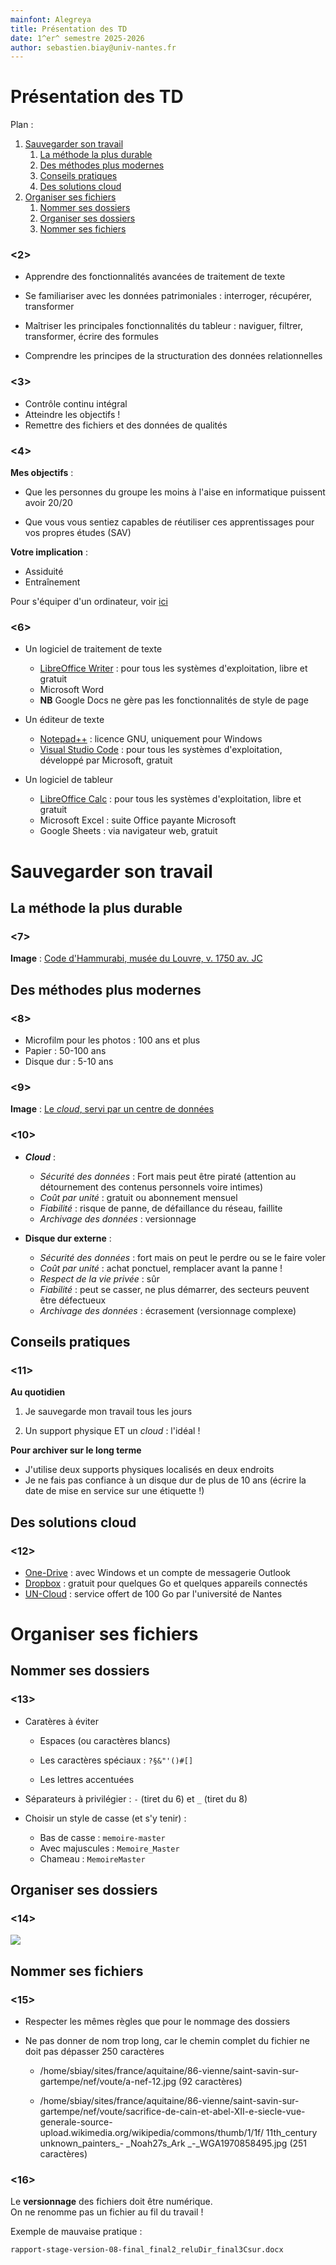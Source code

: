 ```yaml
---
mainfont: Alegreya
title: Présentation des TD
date: 1^er^ semestre 2025-2026
author: sebastien.biay@univ-nantes.fr
---
```


Présentation des TD
=====

Plan :

1. [Sauvegarder son travail](#t1)
	1. [La méthode la plus durable ](#t1-1)
	2. [Des méthodes plus modernes ](#t1-2)
	3. [Conseils pratiques ](#t1-3)
	4. [Des solutions cloud ](#t1-4)
2. [Organiser ses fichiers](#t2)
	1. [Nommer ses dossiers ](#t2-1)
	2. [Organiser ses dossiers ](#t2-2)
	3. [Nommer ses fichiers ](#t2-3)

<!--FINET-->



### <2>
[comment1]: <2> (TITRE1)

- Apprendre des fonctionnalités avancées de traitement de texte


- Se familiariser avec les données patrimoniales : interroger, récupérer, transformer


- Maîtriser les principales fonctionnalités du tableur : naviguer, filtrer, transformer, écrire des formules


- Comprendre les principes de la structuration des données relationnelles


### <3>
[comment2]: <3> (TITRE1)

- Contrôle continu intégral
- Atteindre les objectifs !
- Remettre des fichiers et des données de qualités


### <4>
[comment3]: <4> (TITRE1)

**Mes objectifs** :

- Que les personnes du groupe les moins à l'aise en informatique puissent avoir 20/20

[comment4]: <4> (Si j'ouvre un tableur, qui se sent déjà un peu mal ?)

- Que vous vous sentiez capables de réutiliser ces apprentissages pour vos propres études (SAV)

**Votre implication** :

- Assiduité
- Entraînement

Pour s'équiper d'un ordinateur, voir [ici](https://www.univ-nantes.fr/vie-de-campus/aides-sociales-financieres/pass-numerique-nantes-universite-vous-aide-a-vous-equiper-dun-ordinateur-ou-dune-tablette)

<!--


### <5>
[comment5]: <5> (TITRE1)

Tous les diaporamas sont accessibles en deux formats :

1. PDF
2. Markdown sur mon compte Github [ici](https://github.com/sbiay/td-num-vnp)

-->


### <6>
[comment6]: <6> (TITRE1)

- Un logiciel de traitement de texte
	- [LibreOffice Writer](https://fr.libreoffice.org/download/telecharger-libreoffice/) : pour tous les systèmes d'exploitation, libre et gratuit
	- Microsoft Word
	- **NB** Google Docs ne gère pas les fonctionnalités de style de page

- Un éditeur de texte
	- [Notepad++](https://notepad-plus-plus.org/downloads/) : licence GNU, uniquement pour Windows
	- [Visual Studio Code](https://code.visualstudio.com/download) : pour tous les systèmes d'exploitation, développé par Microsoft, gratuit

- Un logiciel de tableur
	- [LibreOffice Calc](https://fr.libreoffice.org/download/telecharger-libreoffice/) : pour tous les systèmes d'exploitation, libre et gratuit
	- Microsoft Excel : suite Office payante Microsoft
	- Google Sheets : via navigateur web, gratuit

<!--
- [Omeka](https://www.omeka.net/) : libre et gratuit, licence GNU
-->


<a id='t1'/>

# Sauvegarder son travail
[comment7]: <6> (TITRE1)


<a id='t1-1'/>

## La méthode la plus durable 

### <7>


**Image** : [Code d'Hammurabi, musée du Louvre, v. 1750 av. JC](img/code-hammurabi_detail-01.jpg)

[comment9]: <7> (Il a 3750 ans, et il tient toujours le coup.)

[comment10]: <7> (Le tout c'est de savoir **décoder…** Combien de temps saura-t-on décoder un fichier .docx ou .pages ?)


<a id='t1-2'/>

## Des méthodes plus modernes 

### <8>


- Microfilm pour les photos : 100 ans et plus
- Papier : 50-100 ans
- Disque dur : 5-10 ans


### <9>

**Image** : [Le *cloud*, servi par un centre de données](img/calcul-informatique_data-center.jpg)

[comment12]: <9> (Il y a toujours un risque que dans cette salle quelqu'un perde son rapport de stage ou un gros travail…)

[comment13]: <9> (Qui pense avoir une bonne méthode de sauvegarde ? *Prendre un volontaire pour qu'il raconte sa méthode*.)


### <10>

- ***Cloud*** :
	- *Sécurité des données* : Fort mais peut être piraté (attention au détournement des contenus personnels voire intimes)
	- *Coût par unité* : gratuit ou abonnement mensuel
	- *Fiabilité* : risque de panne, de défaillance du réseau, faillite
	- *Archivage des données* : versionnage

- **Disque dur externe** :
	- *Sécurité des données* : fort mais on peut le perdre ou se le faire voler
	- *Coût par unité* : achat ponctuel, remplacer avant la panne !
	- *Respect de la vie privée* : sûr
	- *Fiabilité* : peut se casser, ne plus démarrer, des secteurs peuvent être défectueux
	- *Archivage des données* : écrasement (versionnage complexe)


<a id='t1-3'/>

## Conseils pratiques 

### <11>


**Au quotidien**

1. Je sauvegarde mon travail tous les jours

2. Un support physique ET un *cloud* : l'idéal !

<!--
	Comment récupérer une archive dans [Uncloud](https://uncloud.univ-nantes.fr/index.php/apps/files/files/1870556257?dir=/Enseignement/NUMPonts)

	Pour accéder aux versions dans Uncloud : cliquer sur …, puis sur *afficher les détails*.
-->

[comment15]: <11> (Mais attention, le but n'est pas de tuer le plus d'ours polaires possibles : on ne mettra sur le cloud que les fichiers légers, ou les plus précieux.)


**Pour archiver sur le long terme**

- J'utilise deux supports physiques localisés en deux endroits
- Je ne fais pas confiance à un disque dur de plus de 10 ans (écrire la date de mise en service sur une étiquette !)

[comment16]: <11> (Votre disque dur ne va pas vous en envoyer un message -- au fait, à partir de demain je ne marche plus !)


<a id='t1-4'/>

## Des solutions cloud 

### <12>

- [One-Drive](https://onedrive.live.com) : avec Windows et un compte de messagerie Outlook
- [Dropbox](https://www.dropbox.com/home) : gratuit pour quelques Go et quelques appareils connectés
- [UN-Cloud](https://wiki.univ-nantes.fr/uncloud:web) : service offert de 100 Go par l'université de Nantes


<a id='t2'/>

# Organiser ses fichiers
[comment18]: <12> (TITRE1)

<a id='t2-1'/>

## Nommer ses dossiers 

### <13>

- Caratères à éviter

	- Espaces (ou caractères blancs)
	
	- Les caractères spéciaux : `?§&"'()#[]`

	- Les lettres accentuées

- Séparateurs à privilégier : `-` (tiret du 6) et `_` (tiret du 8)

- Choisir un style de casse (et s'y tenir) :

	- Bas de casse : `memoire-master`
	- Avec majuscules : `Memoire_Master`
	- Chameau : `MemoireMaster`


<a id='t2-2'/>

## Organiser ses dossiers 

### <14>

![](/home/sbiay/enseignement/cours/NUMPonts/schemas/arbo-dossiers.jpg)


<a id='t2-3'/>

## Nommer ses fichiers 

### <15>

- Respecter les mêmes règles que pour le nommage des dossiers


- Ne pas donner de nom trop long, car le chemin complet du fichier ne doit pas dépasser 250 caractères

	- /home/sbiay/sites/france/aquitaine/86-vienne/saint-savin-sur-gartempe/nef/voute/a-nef-12.jpg (92 caractères)

	

	- /home/sbiay/sites/france/aquitaine/86-vienne/saint-savin-sur-gartempe/nef/voute/sacrifice-de-cain-et-abel-XII-e-siecle-vue-generale-source-upload.wikimedia.org/wikipedia/commons/thumb/1/1f/
	11th_century
	unknown_painters_- \_Noah27s_Ark \_-\_WGA1970858495.jpg (251 caractères)

### <16>

Le **versionnage** des fichiers doit être numérique.\
On ne renomme pas un fichier au fil du travail !

Exemple de mauvaise pratique : 

`rapport-stage-version-08-final_final2_reluDir_final3Csur.docx`

